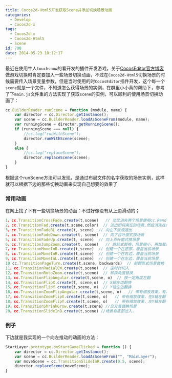 ```yaml
---
title: Cocos2d-Html5开发获取Scene并添加切换场景动画
categories:
  - Develop
  - Cocos2d-x
tags:
  - Cocos2d-x
  - Cocos2d-Html5
  - Scene
id: 708
date: 2014-05-23 10:12:17
---
```


最近在使用牛人`touchsnow`的看开发的插件开发游戏，关于[CocosEditor官方博客](http://blog.makeapp.co/)
做游戏切换时肯定要加入一些场景切换动画，不过在`Cocos2d-Html5`切换场景的时候需要传入场景变量参数，但是当时使用的时`CocosEditor`插件开发，这个每一个`scene`就是一个文件，不知道怎么获得场景的实例，在群里小小黄的帮助下，参考了下`main.js`文件重的方法实现了获取`scene`的实例，可以顺利的使用场景切换动画了：
```javascript
cc.BuilderReader.runScene = function (module, name) {
    var director = cc.Director.getInstance();
    var scene = cc.BuilderReader.loadAsSceneFrom(module, name);
    var runningScene = director.getRunningScene();
    if (runningScene === null) {
        //cc.log("runWithScene");
        director.runWithScene(scene);
    }
    else {
        //cc.log("replaceScene");
        director.replaceScene(scene);
    }
}
```
根据这个runScene方法可以发现，是通过布局文件的名字获取的场景实例，这样就可以根据下边的那些切换动画来实现自己想要的效果了

### 常用动画
在网上找了下有一些切换场景的动画：不过好像没有从上边滑动的；
```javascript
1，cc.TransitionCrossFade.create(t,scene)   // 交叉消失两个场景使用cc.RenderTexture对象。
2，cc.TransitionFad.create(t,scene,color)  // 淡出即将离任的场景,然后消失在传入的场景。 
3，cc.TransitionFadeBL.create(t, scene)  // 向左下波浪退出
4，cc.TransitionFadeDown.create(t, scene)  // 向下百叶窗式换场景
5，cc.TransitionFadeUp.create(t, scene)  // 向上百叶窗式换场景
6，cc.TransitionJumpZoom.create(t, scene)   // 跳跃式替换，场景缩小，再加载进来
7，cc.TransitionMoveInB.create(t,scene)  // 创建一个在底部，覆盖当前场景
8，cc.TransitionMoveInR.create(t,scene)  // 创建一个在右边，覆盖当前场景
9，cc.TransitionMoveInL.create(t,scene)  // 创建一个在左边，覆盖当前场景
10 cc.TransitionPageTurn.create(t,scene, backwards)  // 前翻页式场景替换
11，cc.TransitionRadialCW.create(t,scene)  // 逆时针切入
12，cc.TransitionRotoZoom.create(t,scene)  // 转换角度替换
13，cc.TransitionFlipAngular.create(t,scene, o)  // 按一定角度左翻
14，cc.TransitionFlipX.create(t, scene,o)  // X轴左边翻换
15，cc.TransitionFlipY.create(t,scene, o)  // Y轴左边翻换
16，cc.TransitionZoomFlipAngular.create(t,scene, o)   // 带有缩放效果，有角度的转左翻
17，cc.TransitionZoomFlipX.create(t,scene, o)   // 带有缩放效果，在X轴左翻
18，cc.TransitionZoomFlipY.create(t,scene, o)   // 带有缩放效果，左Y轴左翻
19，cc.TransitionShrinkGrow.create(t,scene) //交叉着替换场景
20，cc.TransitionSlideInB.create(t,scene) //场景有底部进入，
```

### 例子
下边就是我实现的一个向左推动的动画的方法：
```javascript
StartLayer.prototype.onStartGameClicked = function () {
    var director = cc.Director.getInstance();
    var scene = cc.BuilderReader.loadAsSceneFrom("", "MainLayer");
    var moveScene = cc.TransitionSlideInR.create(0.5, scene);
    director.replaceScene(moveScene);
}
```